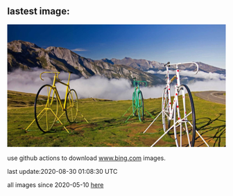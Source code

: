 ## lastest image:
![](images/BicycleSculptures.jpg)

use github actions to download www.bing.com images.

last update:2020-08-30 01:08:30 UTC

all images since 2020-05-10 [here](https://github.com/counter2015/bing-daily-images/tree/master/images) 
